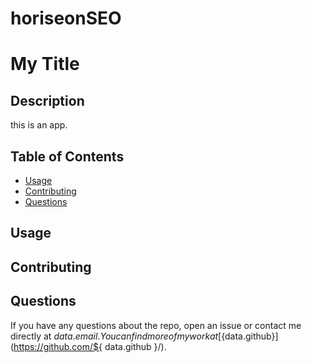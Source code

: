 # horiseonSEO
# My Title

## Description
this is an app.

## Table of Contents 

* [Usage](#usage)
* [Contributing](#contributing)
* [Questions](#questions)

## Usage
  
## Contributing


## Questions

If you have any questions about the repo, open an issue or contact me directly at ${
    data.email
  }. You can find more of my work at [${data.github}](https://github.com/${
    data.github
  }/).
